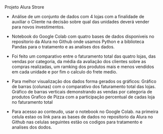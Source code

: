 Projeto Alura Strore

- Análise de um conjunto de dados com 4 lojas com a finalidade de auxiliar o Cliente na decisão 
  sobre qual das unidades deverá vender para novos investimentos.

- Notebook do Google Colab com quatro bases de dados disponiveis no repositorio da Alura no Github
  onde usamos Python e a biblioteca Pandas para o tratamento e as analises dos dados.

- Foi feito um comparativo entre o faturamento total das quatro lojas, das vendas por categoria,
  da média da avaliação dos clientes sobre as compras realizadas, um ramking dos produtos mais e
  menos vendidos em cada unidade e por fim o calculo do frete medio.

- Para melhor visualização dos dados forma gerados os gráficos:
  Gráfico de barras (colunas) com o comparativo dos faturamento total das lojas.
  Gráfico de barras verticais demonstrando as vendas por categoria de produtos
  Grafico de Pizza com a participação percentual de cadas loja no faturamento total

- Para acesso ao conteudo, usar o notebook no Google Colab.
  na primeira celula estao os link para as bases de dados no repositorio da Alura no Github
  nas celulas seguintes estão os codigos para tratamento e analises dos dodos.
  

